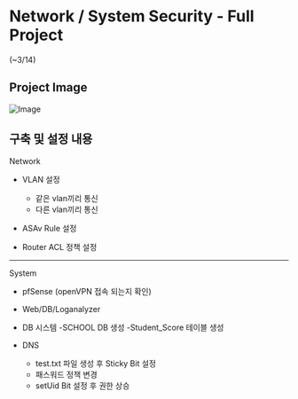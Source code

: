 # Network / System Security - Full Project
(~3/14)

## Project Image

![Image](https://github.com/user-attachments/assets/b335c661-f4c3-47c5-a94a-383c57d3cde5)


## 구축 및 설정 내용
Network

- VLAN 설정
     - 같은 vlan끼리 통신
     - 다른 vlan끼리 통신

- ASAv Rule 설정

- Router ACL 정책 설정

***

System

- pfSense (openVPN 접속 되는지 확인)

- Web/DB/Loganalyzer

- DB 시스템
 -SCHOOL DB 생성
 -Student_Score 테이블 생성

- DNS
  - test.txt 파일 생성 후 Sticky Bit 설정
  - 패스워드 정책 변경
  - setUid Bit 설정 후 권한 상승

 
